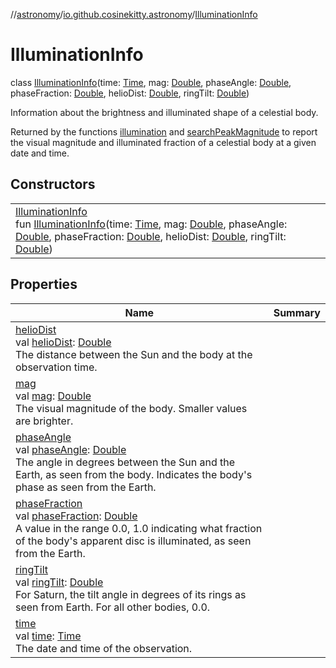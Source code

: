 //[astronomy](../../../index.md)/[io.github.cosinekitty.astronomy](../index.md)/[IlluminationInfo](index.md)

# IlluminationInfo

class [IlluminationInfo](index.md)(time: [Time](../-time/index.md), mag: [Double](https://kotlinlang.org/api/latest/jvm/stdlib/kotlin-stdlib/kotlin/-double/index.html), phaseAngle: [Double](https://kotlinlang.org/api/latest/jvm/stdlib/kotlin-stdlib/kotlin/-double/index.html), phaseFraction: [Double](https://kotlinlang.org/api/latest/jvm/stdlib/kotlin-stdlib/kotlin/-double/index.html), helioDist: [Double](https://kotlinlang.org/api/latest/jvm/stdlib/kotlin-stdlib/kotlin/-double/index.html), ringTilt: [Double](https://kotlinlang.org/api/latest/jvm/stdlib/kotlin-stdlib/kotlin/-double/index.html))

Information about the brightness and illuminated shape of a celestial body.

Returned by the functions [illumination](../illumination.md) and [searchPeakMagnitude](../search-peak-magnitude.md) to report the visual magnitude and illuminated fraction of a celestial body at a given date and time.

## Constructors

| | |
|---|---|
| [IlluminationInfo](-illumination-info.md)<br>fun [IlluminationInfo](-illumination-info.md)(time: [Time](../-time/index.md), mag: [Double](https://kotlinlang.org/api/latest/jvm/stdlib/kotlin-stdlib/kotlin/-double/index.html), phaseAngle: [Double](https://kotlinlang.org/api/latest/jvm/stdlib/kotlin-stdlib/kotlin/-double/index.html), phaseFraction: [Double](https://kotlinlang.org/api/latest/jvm/stdlib/kotlin-stdlib/kotlin/-double/index.html), helioDist: [Double](https://kotlinlang.org/api/latest/jvm/stdlib/kotlin-stdlib/kotlin/-double/index.html), ringTilt: [Double](https://kotlinlang.org/api/latest/jvm/stdlib/kotlin-stdlib/kotlin/-double/index.html)) |

## Properties

| Name | Summary |
|---|---|
| [helioDist](helio-dist.md)<br>val [helioDist](helio-dist.md): [Double](https://kotlinlang.org/api/latest/jvm/stdlib/kotlin-stdlib/kotlin/-double/index.html)<br>The distance between the Sun and the body at the observation time. |
| [mag](mag.md)<br>val [mag](mag.md): [Double](https://kotlinlang.org/api/latest/jvm/stdlib/kotlin-stdlib/kotlin/-double/index.html)<br>The visual magnitude of the body. Smaller values are brighter. |
| [phaseAngle](phase-angle.md)<br>val [phaseAngle](phase-angle.md): [Double](https://kotlinlang.org/api/latest/jvm/stdlib/kotlin-stdlib/kotlin/-double/index.html)<br>The angle in degrees between the Sun and the Earth, as seen from the body. Indicates the body's phase as seen from the Earth. |
| [phaseFraction](phase-fraction.md)<br>val [phaseFraction](phase-fraction.md): [Double](https://kotlinlang.org/api/latest/jvm/stdlib/kotlin-stdlib/kotlin/-double/index.html)<br>A value in the range 0.0, 1.0 indicating what fraction of the body's apparent disc is illuminated, as seen from the Earth. |
| [ringTilt](ring-tilt.md)<br>val [ringTilt](ring-tilt.md): [Double](https://kotlinlang.org/api/latest/jvm/stdlib/kotlin-stdlib/kotlin/-double/index.html)<br>For Saturn, the tilt angle in degrees of its rings as seen from Earth. For all other bodies, 0.0. |
| [time](time.md)<br>val [time](time.md): [Time](../-time/index.md)<br>The date and time of the observation. |
